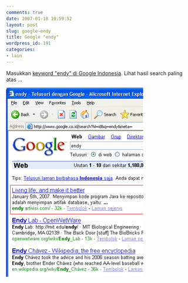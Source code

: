 ```yaml
---
comments: true
date: 2007-01-18 10:59:52
layout: post
slug: google-endy
title: Google "endy"
wordpress_id: 191
categories:
- lain
---
```


Masukkan [keyword "endy" di Google Indonesia](http://www.google.co.id/search?hl=id&q=endy&meta=). Lihat hasil search paling atas ... 

[
![Google Search "endy". Klik untuk memperbesar ](/images/uploads/2007/01/endy-google-search-crop.png)
](/images/uploads/2007/01/endy-google-search.png)
